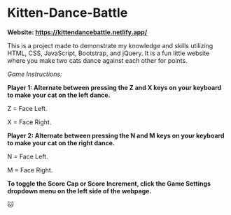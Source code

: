 # Kitten-Dance-Battle

**Website: https://kittendancebattle.netlify.app/**

This is a project made to demonstrate my knowledge and skills utilizing HTML, CSS, JavaScript, Bootstrap, and jQuery. It is a fun little website where you make two cats dance against each other for points.

*Game Instructions:*

**Player 1: Alternate between pressing the Z and X keys on your keyboard to make your cat on the left dance.**

Z = Face Left.

X = Face Right.

**Player 2: Alternate between pressing the N and M keys on your keyboard to make your cat on the right dance.**

N = Face Left.

M = Face Right.

**To toggle the Score Cap or Score Increment, click the Game Settings dropdown menu on the left side of the webpage.**

🐱
